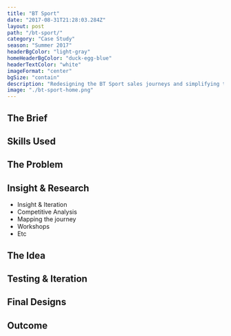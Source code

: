 ```yaml
---
title: "BT Sport"
date: "2017-08-31T21:28:03.284Z"
layout: post
path: "/bt-sport/"
category: "Case Study"
season: "Summer 2017"
headerBgColor: "light-gray"
homeHeaderBgColor: "duck-egg-blue"
headerTextColor: "white"
imageFormat: "center"
bgSize: "contain"
description: "Redesigning the BT Sport sales journeys and simplifying the way users can buy a sports package."
image: "./bt-sport-home.png"
---
```


<div class="f4 measure-wide center">

## The Brief


## Skills Used


## The Problem


## Insight & Research
- Insight & Iteration
- Competitive Analysis
- Mapping the journey
- Workshops
- Etc



## The Idea



## Testing & Iteration



## Final Designs


## Outcome
</div>


